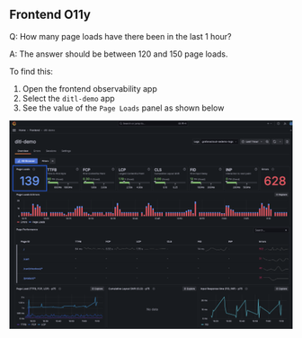 ## Frontend O11y
Q:  How many page loads have there been in the last 1 hour?

A: The answer should be between 120 and 150 page loads.

To find this:
1. Open the frontend observability app
1. Select the `ditl-demo` app
1. See the value of the `Page Loads` panel as shown below

![Page Loads panel](/images/breakout_1/1.1-frontend-olly.png)

